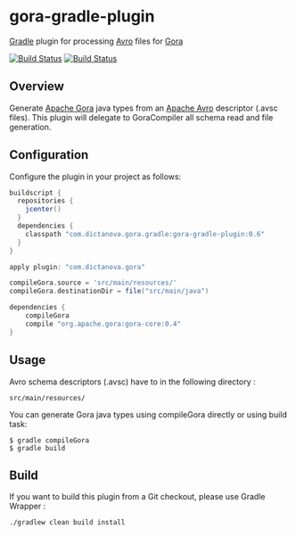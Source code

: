 gora-gradle-plugin
==================

[Gradle](http://www.gradle.org/) plugin for processing [Avro](http://avro.apache.org/) files for [Gora](http://gora.apache.org)

[![Build Status](https://travis-ci.org/Dictanova/gora-gradle-plugin.svg)](https://travis-ci.org/Dictanova/gora-gradle-plugin)
[![Build Status](https://drone.io/github.com/Dictanova/gora-gradle-plugin/status.png)](https://drone.io/github.com/Dictanova/gora-gradle-plugin/latest)

## Overview
Generate [Apache Gora](http://gora.apache.org) java types from an [Apache Avro](http://avro.apache.org/) descriptor (.avsc files).
This plugin will delegate to GoraCompiler all schema read and file generation.

## Configuration
Configure the plugin in your project as follows:
```groovy
buildscript {
  repositories {
    jcenter()
  }
  dependencies {
    classpath "com.dictanova.gora.gradle:gora-gradle-plugin:0.6"
  }
}

apply plugin: "com.dictanova.gora"

compileGora.source = 'src/main/resources/'
compileGora.destinationDir = file("src/main/java")

dependencies {
    compileGora
    compile "org.apache.gora:gora-core:0.4"
}
```

## Usage
Avro schema descriptors (.avsc) have to in the following directory :
```
src/main/resources/
```

You can generate Gora java types using compileGora directly or using build task:
```
$ gradle compileGora
$ gradle build
```

## Build
If you want to build this plugin from a Git checkout, please use Gradle Wrapper :
```
./gradlew clean build install
```

